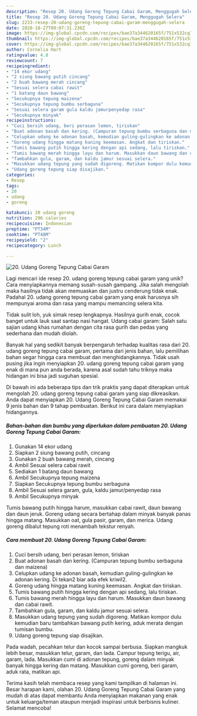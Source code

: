 ```yaml
---
description: "Resep 20. Udang Goreng Tepung Cabai Garam, Menggugah Selera"
title: "Resep 20. Udang Goreng Tepung Cabai Garam, Menggugah Selera"
slug: 2233-resep-20-udang-goreng-tepung-cabai-garam-menggugah-selera
date: 2020-10-27T09:07:31.236Z
image: https://img-global.cpcdn.com/recipes/bae37a344620165f/751x532cq70/20-udang-goreng-tepung-cabai-garam-foto-resep-utama.jpg
thumbnail: https://img-global.cpcdn.com/recipes/bae37a344620165f/751x532cq70/20-udang-goreng-tepung-cabai-garam-foto-resep-utama.jpg
cover: https://img-global.cpcdn.com/recipes/bae37a344620165f/751x532cq70/20-udang-goreng-tepung-cabai-garam-foto-resep-utama.jpg
author: Cornelia Hart
ratingvalue: 4.8
reviewcount: 7
recipeingredient:
- "14 ekor udang"
- "2 siung bawang putih cincang"
- "2 buah bawang merah cincang"
- "Sesuai selera cabai rawit"
- "1 batang daun bawang"
- "Secukupnya tepung maizena"
- "Secukupnya tepung bumbu serbaguna"
- "Sesuai selera garam gula kaldu jamurpenyedap rasa"
- "Secukupnya minyak"
recipeinstructions:
- "Cuci bersih udang, beri perasan lemon, tiriskan"
- "Buat adonan basah dan kering. (Campuran tepung bumbu serbaguna dan maizena)"
- "Celupkan udang ke adonan basah, kemudian guling-gulingkan ke adonan kering. Di tekan2 biar ada efek kriwil2."
- "Goreng udang hingga matang kuning keemasan. Angkat dan tiriskan."
- "Tumis bawang putih hingga kering dengan api sedang, lalu tiriskan."
- "Tumis bawang merah hingga layu dan harum. Masukkan daun bawang dan cabai rawit."
- "Tambahkan gula, garam, dan kaldu jamur sesuai selera."
- "Masukkan udang tepung yang sudah digoreng. Matikan kompor dulu kemudian baru tambahkan bawang putih kering, aduk merata dengan tumisan bumbu."
- "Udang goreng tepung siap disajikan."
categories:
- Resep
tags:
- 20
- udang
- goreng

katakunci: 20 udang goreng 
nutrition: 296 calories
recipecuisine: Indonesian
preptime: "PT34M"
cooktime: "PT48M"
recipeyield: "2"
recipecategory: Lunch

---
```



![20. Udang Goreng Tepung Cabai Garam](https://img-global.cpcdn.com/recipes/bae37a344620165f/751x532cq70/20-udang-goreng-tepung-cabai-garam-foto-resep-utama.jpg)

Lagi mencari ide resep 20. udang goreng tepung cabai garam yang unik? Cara menyiapkannya memang susah-susah gampang. Jika salah mengolah maka hasilnya tidak akan memuaskan dan justru cenderung tidak enak. Padahal 20. udang goreng tepung cabai garam yang enak harusnya sih mempunyai aroma dan rasa yang mampu memancing selera kita.

Tidak sulit loh, yuk simak resep lengkapnya. Hasilnya gurih enak, cocok banget untuk lauk saat santap nasi hangat. Udang cabai garam: Salah satu sajian udang khas rumahan dengan cita rasa gurih dan pedas yang sederhana dan mudah diolah.

Banyak hal yang sedikit banyak berpengaruh terhadap kualitas rasa dari 20. udang goreng tepung cabai garam, pertama dari jenis bahan, lalu pemilihan bahan segar hingga cara membuat dan menghidangkannya. Tidak usah pusing jika ingin menyiapkan 20. udang goreng tepung cabai garam yang enak di mana pun anda berada, karena asal sudah tahu triknya maka hidangan ini bisa jadi suguhan spesial.


Di bawah ini ada beberapa tips dan trik praktis yang dapat diterapkan untuk mengolah 20. udang goreng tepung cabai garam yang siap dikreasikan. Anda dapat menyiapkan 20. Udang Goreng Tepung Cabai Garam memakai 9 jenis bahan dan 9 tahap pembuatan. Berikut ini cara dalam menyiapkan hidangannya.

<!--inarticleads1-->

##### Bahan-bahan dan bumbu yang diperlukan dalam pembuatan 20. Udang Goreng Tepung Cabai Garam:

1. Gunakan 14 ekor udang
1. Siapkan 2 siung bawang putih, cincang
1. Gunakan 2 buah bawang merah, cincang
1. Ambil Sesuai selera cabai rawit
1. Sediakan 1 batang daun bawang
1. Ambil Secukupnya tepung maizena
1. Siapkan Secukupnya tepung bumbu serbaguna
1. Ambil Sesuai selera garam, gula, kaldu jamur/penyedap rasa
1. Ambil Secukupnya minyak


Tumis bawang putih hingga harum, masukkan cabai rawit, daun bawang dan daun jeruk. Goreng udang secara bertahap dalam minyak banyak panas hingga matang. Masukkan oat, gula pasir, garam, dan merica. Udang goreng dibalut tepung roti menambah tekstur renyah. 

<!--inarticleads2-->

##### Cara membuat 20. Udang Goreng Tepung Cabai Garam:

1. Cuci bersih udang, beri perasan lemon, tiriskan
1. Buat adonan basah dan kering. (Campuran tepung bumbu serbaguna dan maizena)
1. Celupkan udang ke adonan basah, kemudian guling-gulingkan ke adonan kering. Di tekan2 biar ada efek kriwil2.
1. Goreng udang hingga matang kuning keemasan. Angkat dan tiriskan.
1. Tumis bawang putih hingga kering dengan api sedang, lalu tiriskan.
1. Tumis bawang merah hingga layu dan harum. Masukkan daun bawang dan cabai rawit.
1. Tambahkan gula, garam, dan kaldu jamur sesuai selera.
1. Masukkan udang tepung yang sudah digoreng. Matikan kompor dulu kemudian baru tambahkan bawang putih kering, aduk merata dengan tumisan bumbu.
1. Udang goreng tepung siap disajikan.


Pada wadah, pecahkan telur dan kocok sampai berbusa. Siapkan mangkuk lebih besar, masukkan telur, garam, dan lada. Campur tepung terigu, air, garam, lada. Masukkan cumi di adonan tepung, goreng dalam minyak banyak hingga kering dan matang. Masukkan cumi goreng, beri garam, aduk rata, matikan api. 

Terima kasih telah membaca resep yang kami tampilkan di halaman ini. Besar harapan kami, olahan 20. Udang Goreng Tepung Cabai Garam yang mudah di atas dapat membantu Anda menyiapkan makanan yang enak untuk keluarga/teman ataupun menjadi inspirasi untuk berbisnis kuliner. Selamat mencoba!
